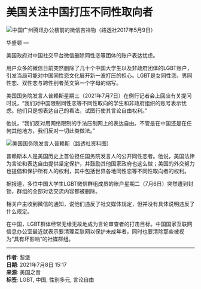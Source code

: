 # 美国关注中国打压不同性取向者

![中国广州腾讯办公楼前的微信吉祥物（路透社2017年5月9日）](https://gdb.voanews.com/5a876429-3539-4723-8e77-6ad881f7f2d6_w1023_r1_s.jpg)

华盛顿 — 

美国政府对中国社交平台微信删除同性恋等团体的账户表达忧虑。

用户众多的微信日前突然删除了几十个中国大学生以及非政府团体的LGBT账户，引发当局可能对中国同性恋文化展开新一波打压的担心。LGBT是女同性恋、男同性恋、双性恋与跨性别者英文第一个字母的缩写。

美国国务院发言人普赖斯星期三（2021年7月7日）在例行记者会上回应有关提问时说，“我们对中国限制同性恋等不同性取向的学生和非政府组织的账号表示忧虑。他们只是想表达自己的看法，试图行使其言论自由权利。”

他说，“我们反对用网络限制的手法压制网上的表达自由。不管是在中国还是在任何其他地方，我们反对一切此类做法。”

![美国国务院发言人普赖斯（路透社资料图）](https://gdb.voanews.com/7FE2A935-D3E7-4C48-AED9-18DE34BDEF78_w250_r1.jpg)

普赖斯本人是美国历史上首位担任国务院发言人的公开同性恋者。他说，美国法律为言论和表达自由提供坚定保护，并鼓励其他国家政府也这么做；美国的外交努力也提倡和保护所有人的权利，其中包括世界各地同性恋等不同性取向者的权利。

据报道，多位中国大学生LGBT微信群组成员的账户星期二（7月6日）突然遭到封锁，群组的全部对话交流内容都被删除。

相关户主收到微信的通知，说他们违反了社交媒体规定，但并没有具体说明违反了什么规定。

在中国，LGBT群体经常无缘无故地成为言论审查者的打击目标。中国国家互联网信息办公室最近就表示要清理互联网以保护未成年者，同时也要清除那些被视为“具有坏影响”的社媒群组。

---
**作者**: 黎堡  
**日期**: 2021年7月8日 15:17  
**来源**: 美国之音  
**标签**: LGBT, 中国, 性别多元, 言论自由